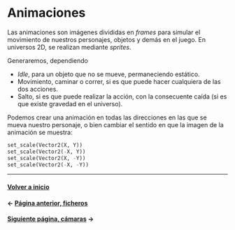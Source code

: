 # Animaciones

Las animaciones son imágenes divididas en _frames_ para simular el movimiento de nuestros personajes, objetos y demás en el juego. En universos 2D, se realizan mediante _sprites_.

Generaremos, dependiendo 

* _Idle_, para un objeto que no se mueve, permaneciendo estático.
* Movimiento, caminar o correr, si es que puede hacer cualquiera de las dos acciones.
* Salto, si es que puede realizar la acción, con la consecuente caída (si es que existe gravedad en el universo).

Podemos crear una animación en todas las direcciones en las que se mueva nuestro personaje, o bien cambiar el sentido en que la imagen de la animación se muestra:

```py
set_scale(Vector2(X, Y))
set_scale(Vector2(-X, Y))
set_scale(Vector2(X, -Y))
set_scale(Vector2(-X, -Y))
```

---
#### [Volver a inicio](../README.md)
#### ← [Página anterior, ficheros](ficheros.md)
#### [Siguiente página, cámaras](cameras.md) →